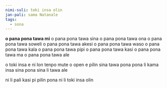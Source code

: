 ```yaml
---
nimi-suli: toki insa olin
jan-pali: sama Natanale
tags:
  - sona
---
```

**o pana pona tawa mi**
o pana pona tawa sina
o pana pona tawa ona
o pana pona tawa soweli
o pana pona tawa akesi 
o pana pona tawa waso
o pana pona tawa kala
o pana pona tawa pipi
o pana pona tawa kasi
o pana pona tawa ma
o pana pona tawa ale

o toki insa e ni lon tenpo mute
o open e pilin sina tawa pona
pona li kama insa sina
pona sina li tawa ale

ni li pali kasi pi pilin pona
ni li toki insa olin
